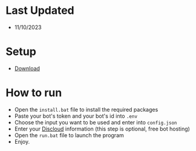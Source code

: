 # Last Updated
* 11/10/2023
# Setup
* [Download]()
# How to run
* Open the `install.bat` file to install the required packages
* Paste your bot's token and your bot's id into `.env`
* Choose the input you want to be used and enter into `config.json`
* Enter your [Discloud](https://discloudbot.com/login) information (this step is optional, free bot hosting)
* Open the `run.bat` file to launch the program
* Enjoy.
